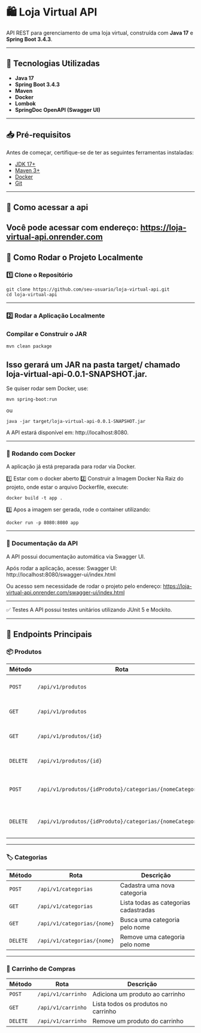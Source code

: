 # 🛍️ Loja Virtual API

API REST para gerenciamento de uma loja virtual, construída com **Java 17** e **Spring Boot 3.4.3**.

---

## 🚀 Tecnologias Utilizadas
- **Java 17**
- **Spring Boot 3.4.3**
- **Maven**
- **Docker**
- **Lombok**
- **SpringDoc OpenAPI (Swagger UI)**

---

## 📥 Pré-requisitos
Antes de começar, certifique-se de ter as seguintes ferramentas instaladas:

- [JDK 17+](https://www.oracle.com/java/technologies/javase/jdk17-archive-downloads.html)
- [Maven 3+](https://maven.apache.org/download.cgi)
- [Docker](https://www.docker.com/products/docker-desktop/)
- [Git](https://git-scm.com/downloads)

---
## 📌 Como acessar a api
Você pode acessar com endereço:
https://loja-virtual-api.onrender.com
----
## 📌 Como Rodar o Projeto Localmente

### 1️⃣ Clone o Repositório

```
git clone https://github.com/seu-usuario/loja-virtual-api.git
cd loja-virtual-api
```
---

### 2️⃣ Rodar a Aplicação Localmente
### Compilar e Construir o JAR

```
mvn clean package
```
Isso gerará um JAR na pasta target/ chamado loja-virtual-api-0.0.1-SNAPSHOT.jar.
--
Se quiser rodar sem Docker, use:

```
mvn spring-boot:run
```

ou

```
java -jar target/loja-virtual-api-0.0.1-SNAPSHOT.jar

```
A API estará disponível em: http://localhost:8080.

---

### 🐳 Rodando com Docker
A aplicação já está preparada para rodar via Docker.

1️⃣ Estar com o docker aberto
2️⃣ Construir a Imagem Docker
Na Raiz do projeto, onde estar o arquivo Dockerfile, execute:

```
docker build -t app .
```

3️⃣ Apos a imagem ser gerada, rode o container utilizando:

```
docker run -p 8080:8080 app
```

---
### 📖 Documentação da API
A API possui documentação automática via Swagger UI.

Após rodar a aplicação, acesse: 
Swagger UI: http://localhost:8080/swagger-ui/index.html

Ou acesso sem necessidade de rodar o projeto pelo endereço:
https://loja-virtual-api.onrender.com/swagger-ui/index.html

---

✅ Testes
A API possui testes unitários utilizando JUnit 5 e Mockito.

---

## 🔧 Endpoints Principais

### 📦 Produtos
| Método   | Rota                                    | Descrição                                       |
|----------|----------------------------------------|-------------------------------------------------|
| `POST`   | `/api/v1/produtos`                    | Cadastra um novo produto                        |
| `GET`    | `/api/v1/produtos`                    | Lista todos os produtos cadastrados            |
| `GET`    | `/api/v1/produtos/{id}`               | Busca um produto pelo ID                        |
| `DELETE` | `/api/v1/produtos/{id}`               | Remove um produto pelo ID                       |
| `POST`   | `/api/v1/produtos/{idProduto}/categorias/{nomeCategoria}` | Associa um produto a uma categoria             |
| `DELETE` | `/api/v1/produtos/{idProduto}/categorias/{nomeCategoria}` | Desassocia um produto de uma categoria         |

---

### 🏷️ Categorias
| Método   | Rota                                    | Descrição                                       |
|----------|----------------------------------------|-------------------------------------------------|
| `POST`   | `/api/v1/categorias`                  | Cadastra uma nova categoria                     |
| `GET`    | `/api/v1/categorias`                  | Lista todas as categorias cadastradas           |
| `GET`    | `/api/v1/categorias/{nome}`           | Busca uma categoria pelo nome                   |
| `DELETE` | `/api/v1/categorias/{nome}`           | Remove uma categoria pelo nome                  |

---

### 🛒 Carrinho de Compras
| Método   | Rota                                    | Descrição                                       |
|----------|----------------------------------------|-------------------------------------------------|
| `POST`   | `/api/v1/carrinho`                    | Adiciona um produto ao carrinho                 |
| `GET`    | `/api/v1/carrinho`                    | Lista todos os produtos no carrinho             |
| `DELETE` | `/api/v1/carrinho`                    | Remove um produto do carrinho                   |
